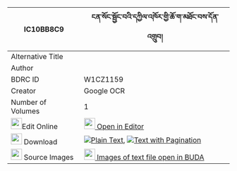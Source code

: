 |IC10BB8C9|ངན་སོང་སྦྱོང་བའི་དཀྱིལ་འཁོར་གྱི་ཆོ་ག་མཐོང་བས་དོན་འགྲུབ། 
| --- | --- 
|Alternative Title |
|Author | 
|BDRC ID | W1CZ1159
|Creator | Google OCR
|Number of Volumes| 1
|<img width="25" src="https://img.icons8.com/color/25/000000/edit-property.png">Edit Online| [<img width="25" src="https://avatars.githubusercontent.com/u/45091458?s=200&v=4"> Open in Editor](http://editor.openpecha.org/IC10BB8C9)
|<img width="25" src="https://img.icons8.com/fluent/48/000000/download-2.png"/>  Download | [![](https://img.icons8.com/color/20/000000/txt.png)Plain Text](https://github.com/Openpecha/IC10BB8C9/releases/download/v1/ngensong_jongwa_i_kyilkhor_gyi_plain_IC10BB8C9.zip), [![](https://img.icons8.com/color/20/000000/txt.png)Text with Pagination](https://github.com/Openpecha/IC10BB8C9/releases/download/v1/ngensong_jongwa_i_kyilkhor_gyi_pages_IC10BB8C9.zip)
|<img width="25" src="https://img.icons8.com/plasticine/100/000000/pictures-folder.png"/>  Source Images | [<img width="25" src="https://library.bdrc.io/icons/BUDA-small.svg"> Images of text file open in BUDA](https://library.bdrc.io/show/bdr:W1CZ1159)